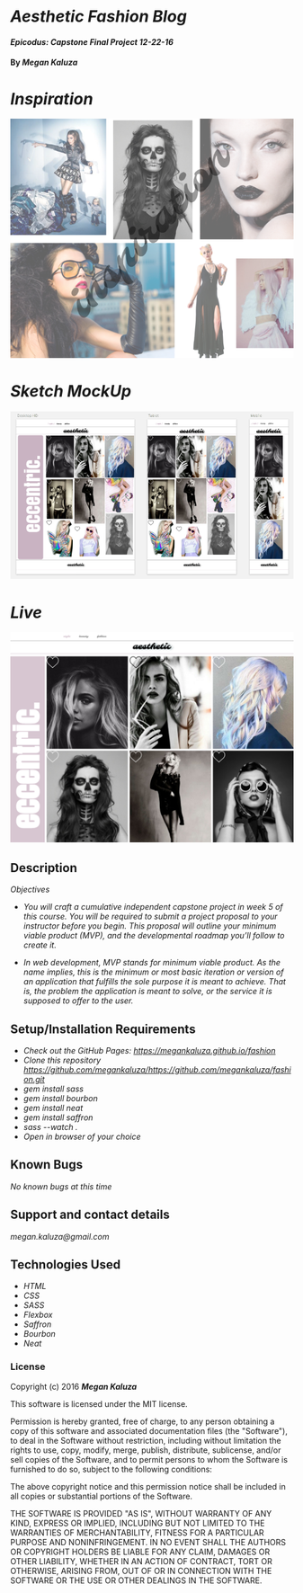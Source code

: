 # _Aesthetic Fashion Blog_

#### _Epicodus: Capstone Final Project 12-22-16_

#### By _**Megan Kaluza**_

# _Inspiration_
![screenshot](img/inspiration.png)

# _Sketch MockUp_
![screenshot](img/screen_shot.png)

# _Live_
![screenshot](img/live.png)

## Description

_Objectives_

* _You will craft a cumulative independent capstone project in week 5 of this course. You will be required to submit a project proposal to your instructor before you begin. This proposal will outline your minimum viable product (MVP), and the developmental roadmap you’ll follow to create it._

* _In web development, MVP stands for minimum viable product. As the name implies, this is the minimum or most basic iteration or version of an application that fulfills the sole purpose it is meant to achieve. That is, the problem the application is meant to solve, or the service it is supposed to offer to the user._

## Setup/Installation Requirements

* _Check out the GitHub Pages: https://megankaluza.github.io/fashion_
* _Clone this repository https://github.com/megankaluza/https://github.com/megankaluza/fashion.git_
* _gem install sass_
* _gem install bourbon_
* _gem install neat_
* _gem install saffron_
* _sass --watch ._
* _Open in browser of your choice_

## Known Bugs

_No known bugs at this time_

## Support and contact details

  _megan.kaluza@gmail.com_

## Technologies Used

* _HTML_
* _CSS_
* _SASS_
* _Flexbox_
* _Saffron_
* _Bourbon_
* _Neat_

### License

Copyright (c) 2016 **_Megan Kaluza_**

This software is licensed under the MIT license.

Permission is hereby granted, free of charge, to any person obtaining a copy of this software and associated documentation files (the "Software"), to deal in the Software without restriction, including without limitation the rights to use, copy, modify, merge, publish, distribute, sublicense, and/or sell copies of the Software, and to permit persons to whom the Software is furnished to do so, subject to the following conditions:

The above copyright notice and this permission notice shall be included in all copies or substantial portions of the Software.

THE SOFTWARE IS PROVIDED "AS IS", WITHOUT WARRANTY OF ANY KIND, EXPRESS OR IMPLIED, INCLUDING BUT NOT LIMITED TO THE WARRANTIES OF MERCHANTABILITY, FITNESS FOR A PARTICULAR PURPOSE AND NONINFRINGEMENT. IN NO EVENT SHALL THE AUTHORS OR COPYRIGHT HOLDERS BE LIABLE FOR ANY CLAIM, DAMAGES OR OTHER LIABILITY, WHETHER IN AN ACTION OF CONTRACT, TORT OR OTHERWISE, ARISING FROM, OUT OF OR IN CONNECTION WITH THE SOFTWARE OR THE USE OR OTHER DEALINGS IN THE SOFTWARE.
